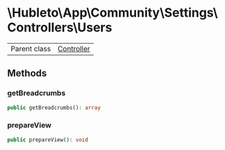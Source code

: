 
# \Hubleto\App\Community\Settings\Controllers\Users
<table class='table-default dense'>
<tr><td>Parent class</td><td><a href="../../../../Erp/Controller">Controller</a></td></tr></table>


## Methods

### getBreadcrumbs

```php
public getBreadcrumbs(): array
```


### prepareView

```php
public prepareView(): void
```

